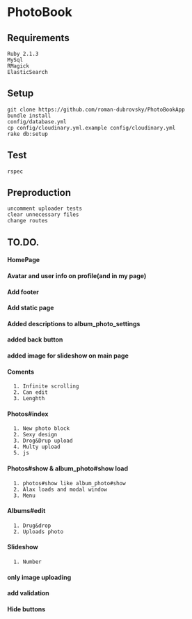 # PhotoBook

## Requirements
```
Ruby 2.1.3
MySql
RMagick
ElasticSearch
```

## Setup
```
git clone https://github.com/roman-dubrovsky/PhotoBookApp
bundle install
config/database.yml
cp config/cloudinary.yml.example config/cloudinary.yml
rake db:setup
```

## Test
```
rspec
```

## Preproduction
```
uncomment uploader tests
clear unnecessary files
change routes
```

## TO.DO.

#### HomePage
#### Avatar and user info on profile(and in my page)
#### Add footer
#### Add static page
#### Added descriptions to album_photo_settings
#### added back button
#### added image for slideshow on main page

#### Coments
```
  1. Infinite scrolling 
  2. Can edit
  3. Lenghth
```

#### Photos#index
```
  1. New photo block
  2. Sexy design
  3. Drog&Drup upload
  4. Multy upload
  5. js
```  

#### Photos#show & album_photo#show load
```
  1. photos#show like album_photo#show
  2. Alax loads and modal window
  3. Menu
```  

#### Albums#edit
```
  1. Drug&drop
  2. Uploads photo
```

#### Slideshow
```
  1. Number
```

#### only image uploading
#### add validation
#### Hide buttons

